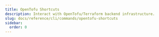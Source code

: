 ```yaml
---
title: OpenTofu Shortcuts
description: Interact with OpenTofu/Terraform backend infrastructure.
slug: docs/reference/cli/commands/opentofu-shortcuts
sidebar:
  order: 0
---
```


<!-- This page is intentionally empty. Commands are defined in `src/pages/docs/reference/cli/commands/[...slug.astro] -->
<!-- This file is a placeholder to ensure that other pages see commands in their sidebars, and so that the data is accessible in the docs collection. -->

